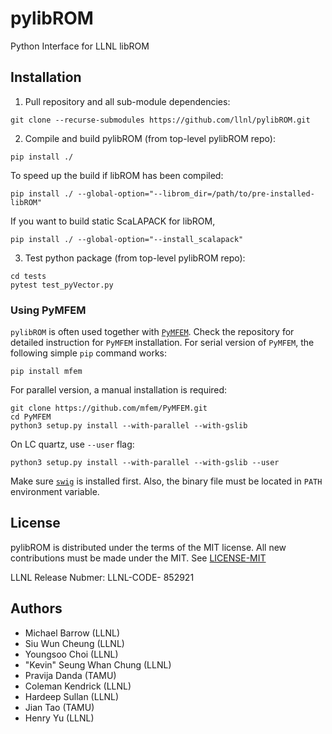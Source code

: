 # pylibROM
Python Interface for LLNL libROM 

## Installation

1. Pull repository and all sub-module dependencies:
  ```
  git clone --recurse-submodules https://github.com/llnl/pylibROM.git
  ```

2. Compile and build pylibROM (from top-level pylibROM repo):
  ```
  pip install ./
  ```
  To speed up the build if libROM has been compiled:
  ```
  pip install ./ --global-option="--librom_dir=/path/to/pre-installed-libROM"
  ```  
  If you want to build static ScaLAPACK for libROM,
  ```
  pip install ./ --global-option="--install_scalapack"
  ```
  
3. Test python package (from top-level pylibROM repo):
  ```
  cd tests
  pytest test_pyVector.py
  ```

### Using PyMFEM
`pylibROM` is often used together with [`PyMFEM`](https://github.com/mfem/PyMFEM).
Check the repository for detailed instruction for `PyMFEM` installation.
For serial version of `PyMFEM`, the following simple `pip` command works:
```
pip install mfem
```
For parallel version, a manual installation is required:
```
git clone https://github.com/mfem/PyMFEM.git
cd PyMFEM
python3 setup.py install --with-parallel --with-gslib
```
On LC quartz, use `--user` flag:
```
python3 setup.py install --with-parallel --with-gslib --user
```
Make sure [`swig`](https://pypi.org/project/swig) is installed first. Also, the binary file must be located in `PATH` environment variable.


## License
pylibROM is distributed under the terms of the MIT license. All new contributions must be made under the MIT. See
[LICENSE-MIT](https://github.com/LLNL/pylibROM/blob/main/LICENSE)

LLNL Release Nubmer: LLNL-CODE- 852921


## Authors
- Michael Barrow (LLNL)
- Siu Wun Cheung (LLNL)
- Youngsoo Choi (LLNL)
- "Kevin" Seung Whan Chung (LLNL)
- Pravija Danda (TAMU)
- Coleman Kendrick (LLNL)
- Hardeep Sullan (LLNL)
- Jian Tao (TAMU)
- Henry Yu (LLNL)
